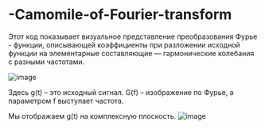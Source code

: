 # -Camomile-of-Fourier-transform
Этот код показывает визуальное представление преобразования Фурье - функции, описывающей коэффициенты при разложении исходной функции на элементарные составляющие — гармонические колебания с разными частотами.

![image](https://user-images.githubusercontent.com/90831803/209037967-51034870-e6ab-4f3c-aca9-4118efbbe18c.png)

Здесь g(t) – это исходный сигнал. G(f) – изображение по Фурье, а параметром f выступает частота.

Мы отображаем g(t) на комплексную плоскость. 
![image](https://user-images.githubusercontent.com/90831803/209039417-9630612c-e4ee-49b5-93c9-70a8ac9e5335.png)
